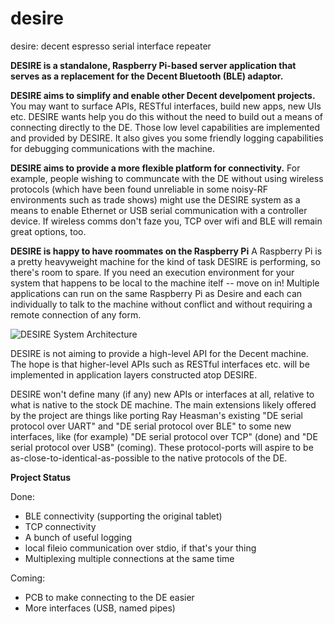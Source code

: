 # desire
desire: decent espresso serial interface repeater

__DESIRE is a standalone, Raspberry Pi-based server application that serves as a replacement for the Decent Bluetooth (BLE) adaptor.__

__DESIRE aims to simplify and enable other Decent develpoment projects.__ You may want to surface APIs, RESTful interfaces, build new apps, new UIs etc. DESIRE wants help you do this without the need to build out a means of connecting directly to the DE. Those low level capabilities are implemented and provided by DESIRE. It also gives you some friendly logging capabilities for debugging communications with the machine.

__DESIRE aims to provide a more flexible platform for connectivity.__  For example, people wishing to communcate with the DE without using wireless protocols (which have been found unreliable in some noisy-RF environments such as trade shows) might use the DESIRE system as a means to enable Ethernet or USB serial communication with a controller device.  If wireless comms don't faze you, TCP over wifi and BLE will remain great options, too.

__DESIRE is happy to have roommates on the Raspberry Pi__  A Raspberry Pi is a pretty heavyweight machine for the kind of task DESIRE is performing, so there's room to spare.  If you need an execution environment for your system that happens to be local to the machine itelf -- move on in! Multiple applications can run on the same Raspberry Pi as Desire and each can individually to talk to the machine without conflict and without requiring a remote connection of any form.

![DESIRE System Architecture](https://user-images.githubusercontent.com/8826853/63821786-48410a00-c91c-11e9-99dd-90d7f9a5af56.png)

DESIRE is not aiming to provide a high-level API for the Decent machine.  The hope is that higher-level APIs such as RESTful interfaces etc. will be implemented in application layers constructed atop DESIRE.

DESIRE won't define many (if any) new APIs or interfaces at all, relative to what is native to the stock DE machine.  The main extensions likely offered by the project are things like porting Ray Heasman's existing "DE serial protocol over UART" and "DE serial protocol over BLE" to some new interfaces, like (for example) "DE serial protocol over TCP" (done) and "DE serial protocol over USB" (coming).  These protocol-ports will aspire to be as-close-to-identical-as-possible to the native protocols of the DE.

__Project Status__

Done:

- BLE connectivity (supporting the original tablet)
- TCP connectivity
- A bunch of useful logging
- local fileio communication over stdio, if that's your thing
- Multiplexing multiple connections at the same time

Coming:
- PCB to make connecting to the DE easier
- More interfaces (USB, named pipes)
